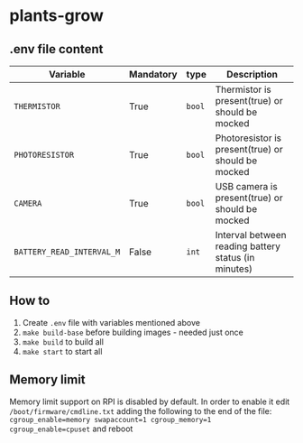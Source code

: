 # plants-grow

## .env file content

| Variable                  | Mandatory |  type  |                      Description                        |
|---------------------------|-----------|--------|---------------------------------------------------------|
| `THERMISTOR`              |   True    | `bool` | Thermistor is present(true) or should be mocked         |
| `PHOTORESISTOR`           |   True    | `bool` | Photoresistor is present(true) or should be mocked      |
| `CAMERA`                  |   True    | `bool` | USB camera is present(true) or should be mocked         |
| `BATTERY_READ_INTERVAL_M` |   False   | `int`  | Interval between reading battery status (in minutes)    |

## How to
1. Create `.env` file with variables mentioned above
1. `make build-base` before building images - needed just once
1. `make build` to build all
1. `make start` to start all


## Memory limit
Memory limit support on RPI is disabled by default. In order to enable it edit `/boot/firmware/cmdline.txt`
adding the following to the end of the file: `cgroup_enable=memory swapaccount=1 cgroup_memory=1 cgroup_enable=cpuset`
and reboot
